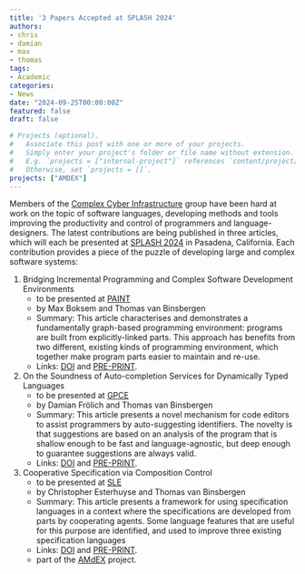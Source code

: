 ```yaml
---
title: '3 Papers Accepted at SPLASH 2024'
authors:
- chris
- damian
- max
- thomas
tags:
- Academic
categories:
- News
date: "2024-09-25T00:00:00Z"
featured: false
draft: false

# Projects (optional).
#   Associate this post with one or more of your projects.
#   Simply enter your project's folder or file name without extension.
#   E.g. `projects = ["internal-project"]` references `content/project/deep-learning/index.md`.
#   Otherwise, set `projects = []`.
projects: ["AMDEX"]
---
```


Members of the [Complex Cyber Infrastructure](https://cci-research.nl/) group have been hard at work on the topic of software languages, developing methods and tools improving the productivity and control of programmers and language-designers.
The latest contributions are being published in three articles, which will each be presented at [SPLASH 2024](https://2024.splashcon.org/) in Pasadena, California.
Each contribution provides a piece of the puzzle of developing large and complex software systems:
1. Bridging Incremental Programming and Complex Software Development Environments
	- to be presented at [PAINT](https://2024.splashcon.org/home/paint-2024)
	- by Max Boksem and Thomas van Binsbergen
	- Summary: This article characterises and demonstrates a fundamentally graph-based programming environment: programs are built from explicitly-linked parts. This approach has benefits from two different, existing kinds of programming environment, which together make program parts easier to maintain and re-use.
 	- Links: [DOI](https://doi.org/10.1145/3689488.3689991) and [PRE-PRINT](https://ltvanbinsbergen.nl/files/papers/paint2024.pdf).
2. On the Soundness of Auto-completion Services for Dynamically Typed Languages 
	- to be presented at [GPCE](https://2024.splashcon.org/home/gpce-2024)
	- by Damian Frölich and Thomas van Binsbergen
	- Summary: This article presents a novel mechanism for code editors to assist programmers by auto-suggesting identifiers. The novelty is that suggestions are based on an analysis of the program that is shallow enough to be fast and language-agnostic, but deep enough to guarantee suggestions are always valid.
 	- Links: [DOI](https://doi.org/10.1145/3689484.3690734) and [PRE-PRINT](https://ltvanbinsbergen.nl/files/papers/gpce2024.pdf).
3. Cooperative Specification via Composition Control
 	- to be presented at [SLE](https://2024.splashcon.org/track/sle-2024)
 	- by Christopher Esterhuyse and Thomas van Binsbergen
 	- Summary: This article presents a framework for using specification languages in a context where the specifications are developed from parts by cooperating agents. Some language features that are useful for this purpose are identified, and used to improve three existing specification languages
 	- Links: [DOI](https://doi.org/10.1145/3687997.3695635) and [PRE-PRINT](https://ltvanbinsbergen.nl/files/papers/sle2024.pdf).
 	- part of the [AMdEX](https://amdex.eu/) project.
